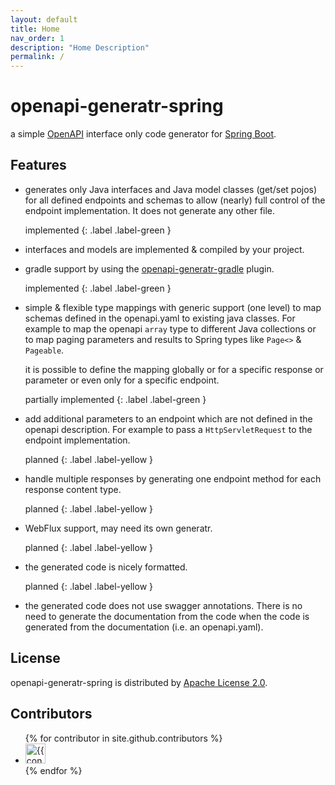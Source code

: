 ```yaml
---
layout: default
title: Home
nav_order: 1
description: "Home Description"
permalink: /
---
```


# openapi-generatr-spring

a simple [OpenAPI][openapi] interface only code generator for [Spring Boot][springboot].


## Features

- generates only Java interfaces and Java model classes (get/set pojos) for all defined endpoints and schemas
  to allow (nearly) full control of the endpoint implementation. It does not generate any other file. 

  implemented
  {: .label .label-green }

- interfaces and models are implemented & compiled by your project. 

- gradle support by using the [openapi-generatr-gradle][generatr-gradle] plugin.

  implemented
  {: .label .label-green }

- simple & flexible type mappings with generic support (one level) to map schemas defined in the openapi.yaml to
  existing java classes. For example to map the openapi `array` type to different Java collections or to map paging
  parameters and results to Spring types like `Page<>` & `Pageable`.
   
  it is possible to define the mapping globally or for a specific response or parameter or even only for a specific
  endpoint. 

  partially implemented
  {: .label .label-green }
  
- add additional parameters to an endpoint which are not defined in the openapi description. For example to pass
  a `HttpServletRequest` to the endpoint implementation.

  planned
  {: .label .label-yellow }
 
- handle multiple responses by generating one endpoint method for each response content type.
 
  planned
  {: .label .label-yellow }

- WebFlux support, may need its own generatr. 

  planned
  {: .label .label-yellow }

- the generated code is nicely formatted.

  planned
  {: .label .label-yellow }

- the generated code does not use swagger annotations. There is no need to generate the documentation from the code
  when the code is generated from the documentation (i.e. an openapi.yaml). 


## License

openapi-generatr-spring  is distributed by [Apache License 2.0][license].

## Contributors

<ul class="list-style-none">
{% for contributor in site.github.contributors %}
  <li class="d-inline-block mr-1">
     <a href="{{ contributor.html_url }}"><img src="{{ contributor.avatar_url }}" width="32" height="32" alt="{{ contributor.login }}"/></a>
  </li>
{% endfor %}
</ul>

[generatr-gradle]: https://github.com/hauner/openapi-generatr-gradle

[openapi]: https://www.openapis.org/
[springboot]: https://spring.io/projects/spring-boot
[license]: http://www.apache.org/licenses/LICENSE-2.0.txt
